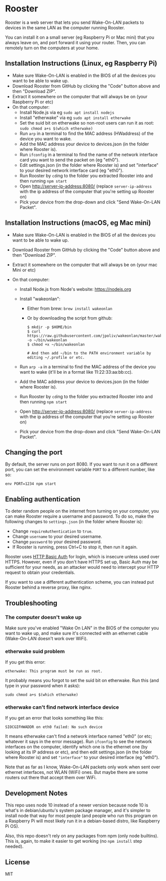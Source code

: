 # Rooster

Rooster is a web server that lets you send Wake-On-LAN packets to devices in the same LAN as the computer running Rooster.

You can install it on a small server (eg Raspberry Pi or Mac mini) that you always leave on, and port forward it using your router. Then, you can remotely turn on the computers at your home.

## Installation Instructions (Linux, eg Raspberry Pi)

- Make sure Wake-On-LAN is enabled in the BIOS of all the devices you want to be able to wake up.
- Download Rooster from GitHub by clicking the "Code" button above and then "Download ZIP".
- Extract it somewhere on the computer that will always be on (your Raspberry Pi or etc)
- On that computer:
  - Install Node.js via eg `sudo apt install nodejs`
  - Install "etherwake" via eg `sudo apt install etherwake`
  - Set the suid bit on etherwake so non-root users can run it as root: `sudo chmod a+s $(which etherwake)`
  - Run `arp` in a terminal to find the MAC address (HWaddress) of the device you want to wake.
  - Add the MAC address your device to devices.json (in the folder where Rooster is).
  - Run `ifconfig` in a terminal to find the name of the network interface card you want to send the packet on (eg "eth0").
  - Edit settings.json (in the folder where Rooster is) and set "interface" to your desired network interface card (eg "eth0").
  - Run Rooster by `cd`ing to the folder you extracted Rooster into and then running `npm start`
  - Open <http://server-ip-address:8080/> (replace `server-ip-address` with the ip address of the computer that you're setting up Rooster on)
  - Pick your device from the drop-down and click "Send Wake-On-LAN Packet".

## Installation Instructions (macOS, eg Mac mini)

- Make sure Wake-On-LAN is enabled in the BIOS of all the devices you want to be able to wake up.
- Download Rooster from GitHub by clicking the "Code" button above and then "Download ZIP".
- Extract it somewhere on the computer that will always be on (your mac Mini or etc)
- On that computer:

  - Install Node.js from Node's website: <https://nodejs.org>
  - Install "wakeonlan":

    - Either from brew: `brew install wakeonlan`
    - Or by downloading the script from github:

      ```
      $ mkdir -p $HOME/bin
      $ curl https://raw.githubusercontent.com/jpoliv/wakeonlan/master/wakeonlan -o ~/bin/wakeonlan
      $ chmod +x ~/bin/wakeonlan

      # And then add ~/bin to the PATH environment variable by editing ~/.profile or etc.
      ```

  - Run `arp -a` in a terminal to find the MAC address of the device you want to wake (it'll be in a format like 11:22:33:aa:bb:cc).
  - Add the MAC address your device to devices.json (in the folder where Rooster is).
  - Run Rooster by `cd`ing to the folder you extracted Rooster into and then running `npm start`
  - Open <http://server-ip-address:8080/> (replace `server-ip-address` with the ip address of the computer that you're setting up Rooster on)
  - Pick your device from the drop-down and click "Send Wake-On-LAN Packet".

## Changing the port

By default, the server runs on port 8080. If you want to run it on a different port, you can set the environment variable `PORT` to a different number, like so:

```
env PORT=1234 npm start
```

## Enabling authentication

To deter random people on the internet from turning on your computer, you can make Rooster require a username and password. To do so, make the following changes to `settings.json` (in the folder where Rooster is):

- Change `requireAuthentication` to `true`.
- Change `username` to your desired username.
- Change `password` to your desired password.
- If Rooster is running, press Ctrl+C to stop it, then run it again.

Rooster uses [HTTP Basic Auth](https://datatracker.ietf.org/doc/html/rfc7617) for login, which is insecure unless used over HTTPS. However, even if you don't have HTTPS set up, Basic Auth may be sufficient for your needs, as an attacker would need to intercept your HTTP request to obtain your credentials.

If you want to use a different authentication scheme, you can instead put Rooster behind a reverse proxy, like nginx.

## Troubleshooting

### The computer doesn't wake up

Make sure you've enabled "Wake On LAN" in the BIOS of the computer you want to wake up, and make sure it's connected with an ethernet cable (Wake-On-LAN doesn't work over WiFi).

### etherwake suid problem

If you get this error:

```
etherwake: This program must be run as root.
```

It probably means you forgot to set the suid bit on etherwake. Run this (and type in your password when it asks):

```
sudo chmod a+s $(which etherwake)
```

### etherwake can't find network interface device

If you get an error that looks something like this:

```
SIOCGIFHWADDR on eth0 failed: No such device
```

It means etherwake can't find a network interface named "eth0" (or etc; whatever it says in the error message). Run `ifconfig` to see the network interfaces on the computer, identify which one is the ethernet one (by looking at its IP address or etc), and then edit settings.json (in the folder where Rooster is) and set `"interface"` to your desired interface (eg "eth0").

Note that as far as I know, Wake-On-LAN packets only work when sent over ethernet interfaces, not WLAN (WiFi) ones. But maybe there are some routers out there that accept them over WiFi.

## Development Notes

This repo uses node 10 instead of a newer version because node 10 is what's in debian/ubuntu's system package manager, and it's simpler to install node that way for most people (and people who run this program on a Raspberry Pi will most likely run it in a debian-based distro, like Raspberry Pi OS).

Also, this repo doesn't rely on any packages from npm (only node builtins). This is, again, to make it easier to get working (no `npm install` step needed).

## License

MIT
